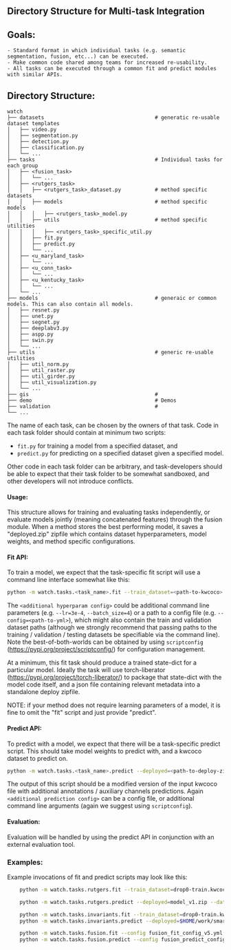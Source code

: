 ## Directory Structure for Multi-task Integration


## Goals: 
    - Standard format in which individual tasks (e.g. semantic segmentation, fusion, etc...) can be executed.
    - Make common code shared among teams for increased re-usability.
    - All tasks can be executed through a common fit and predict modules with similar APIs.


## Directory Structure:

    watch
    ├── datasets                                    # generatic re-usable dataset templates
    │   ├── video.py            
    │   ├── segmentation.py      
    │   ├── detection.py         
    │   ├── classification.py    
    │   └── ...                                
    ├── tasks                                       # Individual tasks for each group
    │   ├── <fusion_task> 
    │   │   └── ...        
    │   ├── <rutgers_task>    
    │   │   ├── <rutgers_task>_dataset.py           # method specific datasets
    │   │   ├── models                              # method specific models
    │   │   │   ├── <rutgers_task>_model.py
    │   │   ├── utils                               # method specific utilities
    │   │   │   ├── <rutgers_task>_specific_util.py
    │   │   ├── fit.py
    │   │   ├── predict.py
    │   │   └── ...        
    │   ├── <u_maryland_task>      
    │   │   └── ...        
    │   ├── <u_conn_task>         
    │   │   └── ...        
    │   ├── <u_kentucky_task>
    │   │   └── ...        
    │   └── ...        
    ├── models                                      # generaic or common models. This can also contain all models.
    │   ├── resnet.py            
    │   ├── unet.py      
    │   ├── segnet.py         
    │   ├── deeplabv3.py   
    │   ├── aspp.py
    │   ├── swin.py
    │   └── ... 
    ├── utils                                       # generic re-usable utilities
    │   ├── util_norm.py            
    │   ├── util_raster.py      
    │   ├── util_girder.py         
    │   ├── util_visualization.py    
    │   └── ...    
    ├── gis                                         # 
    ├── demo                                        # Demos
    ├── validation                                  # 
    └── ...

The name of each task, can be chosen by the owners of that task.
Code in each task folder should contain at minimum two scripts: 

* `fit.py`  for training a model from a specified dataset, and
* `predict.py` for predicting on a specified dataset given a specified model.

Other code in each task folder can be arbitrary, and task-developers should be
able to expect that their task folder to be somewhat sandboxed, and
other developers will not introduce conflicts.

#### Usage:
This structure allows for training and evaluating tasks independently, 
or evaluate models jointly (meaning concatenated features) through 
the fusion module. When a method stores the best performing model, 
it saves a "deployed.zip" zipfile which contains dataset hyperparameters, 
model weights, and method specific configurations. 

#### Fit API:
To train a model, we expect that the task-specific fit script will use 
a command line interface somewhat like this:

```bash
python -m watch.tasks.<task_name>.fit --train_dataset=<path-to-kwcoco> --vali_dataset=<path-to-kwcoco> <additional hyperparam config>
```

The `<additional hyperparam config>` could be additional command line 
parameters (e.g. `--lr=3e-4`, `--batch_size=4`) or a path to a config 
file (e.g. `--config=<path-to-yml>`), which might also contain the 
train and validation dataset paths (although we strongly recommend 
that passing paths to the training / validation / testing datasets 
be specifiable via the command line). Note the best-of-both-worlds 
can be obtained by using `scriptconfig` (https://pypi.org/project/scriptconfig/) 
for configuration management.

At a minimum, this fit task should produce a trained state-dict for a 
particular model. Ideally the task will use torch-liberator 
(https://pypi.org/project/torch-liberator/) to package that state-dict 
with the model code itself, and a json file containing relevant metadata 
into a standalone deploy zipfile.

NOTE: if your method does not require learning parameters of a model, it is
fine to omit the "fit" script and just provide "predict".


#### Predict API:
To predict with a model, we expect that there will be a task-specific 
predict script. This should take model weights to predict with, 
and a kwcoco dataset to predict on.

```bash
python -m watch.tasks.<task_name>.predict --deployed=<path-to-deploy-zipfile> --dataset=<path-to-kwcoco> <additional prediction config>
```

The output of this script should be a modified version of the input 
kwcoco file with additional annotations / auxiliary channels predictions. 
Again `<additional prediction config>` can be a config file, or additional 
command line arguments (again we suggest using `scriptconfig`).


#### Evaluation:

Evaluation will be handled by using the predict API in conjunction with an
external evaluation tool.


### Examples:


Example invocations of fit and predict scripts may look like this:


```bash
    python -m watch.tasks.rutgers.fit --train_dataset=drop0-train.kwcoco.json --config=train_config_v1.yml

    python -m watch.tasks.rutgers.predict --deployed=model_v1.zip --dataset=drop0-test.kwcoco.json

    python -m watch.tasks.invariants.fit --train_dataset=drop0-train.kwcoco.json --vali_dataset=drop0-train.kwcoco.json --model=custom_arch_v1 --init=<path/to/pretrained/state.pt> --lr=1e-3 --workers=8 --workdir=$HOME/work/smart --name=myexpt_v1
    python -m watch.tasks.invariants.predict --deployed=$HOME/work/smart/myexpt_v1/deployed.zip --dataset=drop0-test.kwcoco.json --output=drop0-test-predictions.kwcoco.json

    python -m watch.tasks.fusion.fit --config fusion_fit_config_v5.yml
    python -m watch.tasks.fusion.predict --config fusion_predict_config_v5.yml
```

